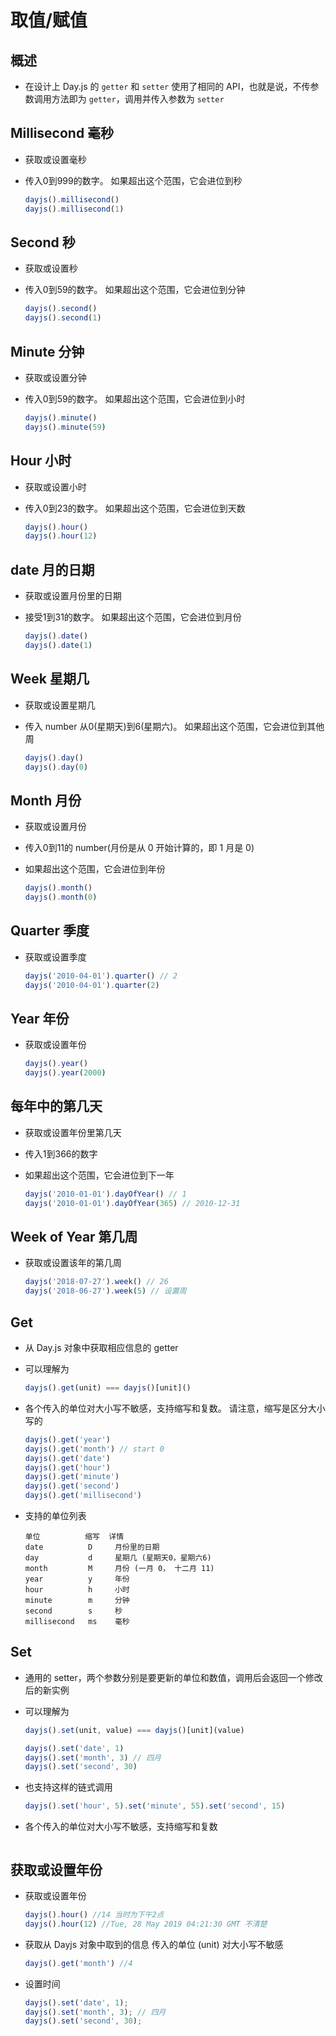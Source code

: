 # 取值/赋值

## 概述

+ 在设计上 Day.js 的 `getter` 和 `setter` 使用了相同的 API，也就是说，不传参数调用方法即为 `getter`，调用并传入参数为 `setter`

## Millisecond 毫秒

+ 获取或设置毫秒

+ 传入0到999的数字。 如果超出这个范围，它会进位到秒

    ```js
    dayjs().millisecond()
    dayjs().millisecond(1)
    ```

## Second 秒

+ 获取或设置秒
+ 传入0到59的数字。 如果超出这个范围，它会进位到分钟

    ```js
    dayjs().second()
    dayjs().second(1)
    ```

## Minute 分钟

+ 获取或设置分钟

+ 传入0到59的数字。 如果超出这个范围，它会进位到小时

    ```js
    dayjs().minute()
    dayjs().minute(59)
    ```

## Hour 小时

+ 获取或设置小时

+ 传入0到23的数字。 如果超出这个范围，它会进位到天数

    ```js
    dayjs().hour()
    dayjs().hour(12)
    ```

## date 月的日期

+ 获取或设置月份里的日期

+ 接受1到31的数字。 如果超出这个范围，它会进位到月份

    ```js
    dayjs().date()
    dayjs().date(1)
    ```

## Week 星期几

+ 获取或设置星期几

+ 传入 number 从0(星期天)到6(星期六)。 如果超出这个范围，它会进位到其他周

    ```js
    dayjs().day()
    dayjs().day(0)
    ```

## Month 月份

+ 获取或设置月份

+ 传入0到11的 number(月份是从 0 开始计算的，即 1 月是 0)

+ 如果超出这个范围，它会进位到年份

    ```js
    dayjs().month()
    dayjs().month(0)
    ```

## Quarter 季度

+ 获取或设置季度

    ```js
    dayjs('2010-04-01').quarter() // 2
    dayjs('2010-04-01').quarter(2)
    ```

## Year 年份

+ 获取或设置年份

    ```js
    dayjs().year()
    dayjs().year(2000)
    ```

## 每年中的第几天

+ 获取或设置年份里第几天

+ 传入1到366的数字

+ 如果超出这个范围，它会进位到下一年

    ```js
    dayjs('2010-01-01').dayOfYear() // 1
    dayjs('2010-01-01').dayOfYear(365) // 2010-12-31
    ```

## Week of Year 第几周

+ 获取或设置该年的第几周

    ```js
    dayjs('2018-07-27').week() // 26
    dayjs('2018-06-27').week(5) // 设置周
    ```

## Get

+ 从 Day.js 对象中获取相应信息的 getter
+ 可以理解为

    ```js
    dayjs().get(unit) === dayjs()[unit]()

    ```

+ 各个传入的单位对大小写不敏感，支持缩写和复数。 请注意，缩写是区分大小写的

    ```js
    dayjs().get('year')
    dayjs().get('month') // start 0
    dayjs().get('date')
    dayjs().get('hour')
    dayjs().get('minute')
    dayjs().get('second')
    dayjs().get('millisecond')
    ```

+ 支持的单位列表

    ```
    单位          缩写  详情
    date          D     月份里的日期
    day           d     星期几 (星期天0，星期六6)
    month         M     月份 (一月 0， 十二月 11)
    year          y     年份
    hour          h     小时
    minute        m     分钟
    second        s     秒
    millisecond   ms    毫秒
    ```

## Set

+ 通用的 setter，两个参数分别是要更新的单位和数值，调用后会返回一个修改后的新实例

+ 可以理解为

    ```js
    dayjs().set(unit, value) === dayjs()[unit](value)
    ```

    ```js
    dayjs().set('date', 1)
    dayjs().set('month', 3) // 四月
    dayjs().set('second', 30)
    ```

+ 也支持这样的链式调用

    ```js
    dayjs().set('hour', 5).set('minute', 55).set('second', 15)
    ```

+ 各个传入的单位对大小写不敏感，支持缩写和复数

    ```js
    ```

## 获取或设置年份

+ 获取或设置年份

    ```js
    dayjs().hour() //14 当时为下午2点
    dayjs().hour(12) //Tue, 28 May 2019 04:21:30 GMT 不清楚
    ```

+ 获取从 Dayjs 对象中取到的信息 传入的单位 (unit) 对大小写不敏感

    ```js
    dayjs().get('month') //4
    ```

+ 设置时间

    ```js
    dayjs().set('date', 1);
    dayjs().set('month', 3); // 四月
    dayjs().set('second', 30);
    ```
